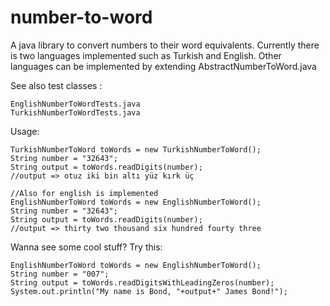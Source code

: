 # number-to-word
A java library to convert numbers to their word equivalents.
Currently there is two languages implemented such as Turkish and English.
Other languages can be implemented by extending AbstractNumberToWord.java

See also test classes :

	EnglishNumberToWordTests.java
	TurkishNumberToWordTests.java

Usage:
    
    TurkishNumberToWord toWords = new TurkishNumberToWord();
    String number = "32643";
    String output = toWords.readDigits(number);
    //output => otuz iki bin altı yüz kırk üç
    
    //Also for english is implemented
    EnglishNumberToWord toWords = new EnglishNumberToWord();
    String number = "32643";
    String output = toWords.readDigits(number);
    //output => thirty two thousand six hundred fourty three
    
Wanna see some cool stuff? Try this:

	EnglishNumberToWord toWords = new EnglishNumberToWord();
	String number = "007";
	String output = toWords.readDigitsWithLeadingZeros(number);
	System.out.println("My name is Bond, "+output+" James Bond!");
    
